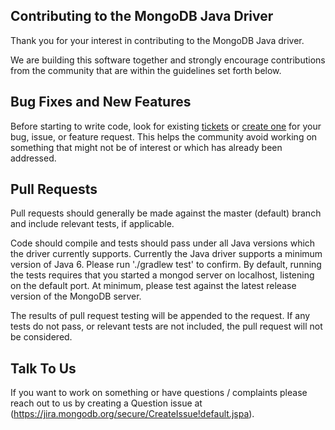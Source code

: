 ## Contributing to the MongoDB Java Driver

Thank you for your interest in contributing to the MongoDB Java driver.

We are building this software together and strongly encourage contributions from the community that are within the guidelines set forth 
below. 

Bug Fixes and New Features
--------------------------

Before starting to write code, look for existing [tickets](https://jira.mongodb.org/browse/JAVA) or 
[create one](https://jira.mongodb.org/secure/CreateIssue!default.jspa) for your bug, issue, or feature request. This helps the community 
avoid working on something that might not be of interest or which has already been addressed.

Pull Requests
-------------

Pull requests should generally be made against the master (default) branch and include relevant tests, if applicable. 

Code should compile and tests should pass under all Java versions which the driver currently supports.  Currently the Java driver 
supports a minimum version of Java 6.  Please run './gradlew test' to confirm.   By default, running the tests requires that you started a 
mongod server on localhost, listening on the default port.   At minimum, please test against the latest release version of the MongoDB 
server.

The results of pull request testing will be appended to the request. If any tests do not pass, or relevant tests are not included, the 
pull request will not be considered. 

Talk To Us
----------

If you want to work on something or have questions / complaints please reach out to us by creating a Question issue at 
(https://jira.mongodb.org/secure/CreateIssue!default.jspa).

